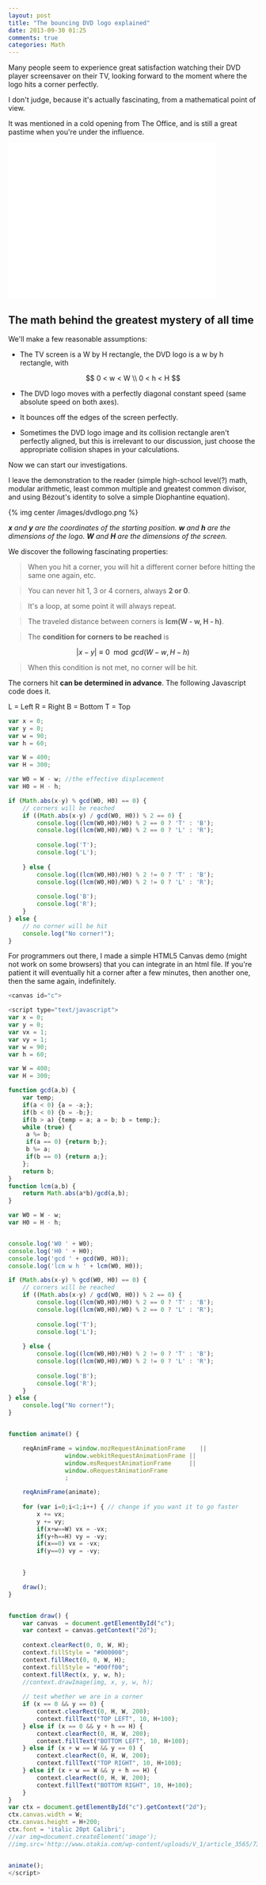 ```yaml
---
layout: post
title: "The bouncing DVD logo explained"
date: 2013-09-30 01:25
comments: true
categories: Math 
---
```


Many people seem to experience great satisfaction watching their DVD player screensaver on their TV, looking forward to the moment where the logo hits a corner perfectly.

I don't judge, because it's actually fascinating, from a mathematical point of view.

It was mentioned in a cold opening from The Office, and is still a great pastime when you're under the influence.

<iframe width="420" height="315" src="//www.youtube.com/embed/iI-RY8ducRc" frameborder="0" allowfullscreen></iframe>

## The math behind the greatest mystery of all time

We'll make a few reasonable assumptions:

- The TV screen is a W by H rectangle, the DVD logo is a w by h rectangle, with

$$
0 < w < W \\
0 < h < H
$$

- The DVD logo moves with a perfectly diagonal constant speed (same absolute speed on both axes).

- It bounces off the edges of the screen perfectly. 

- Sometimes the DVD logo image and its collision rectangle aren't perfectly aligned, but this is irrelevant to our discussion, just choose the appropriate collision shapes in your calculations.


Now we can start our investigations.


I leave the demonstration to the reader (simple high-school level(?) math, modular arithmetic, least common multiple and greatest common divisor, and using Bézout's identity to solve a simple Diophantine equation).


{% img center /images/dvdlogo.png %}

*__x__ and __y__ are the coordinates of the starting position.* 
*__w__ and __h__ are the dimensions of the logo.* 
*__W__ and __H__ are the dimensions of the screen.* 


We discover the following fascinating properties:

> When you hit a corner, you will hit a different corner before hitting the same one again, etc.

> You can never hit 1, 3 or 4 corners, always **2 or 0**.

> It's a loop, at some point it will always repeat.

> The traveled distance between corners is **lcm(W - w, H - h)**.

> The **condition for corners to be reached** is

$$
|x-y| \equiv 0 \mod gcd(W-w, H-h)
$$

> When this condition is not met, no corner will be hit.

The corners hit **can be determined in advance**. The following Javascript code does it.

L = Left 
R = Right 
B = Bottom 
T = Top

```javascript corner.js
var x = 0;
var y = 0;
var w = 90;
var h = 60;

var W = 400;
var H = 300;

var W0 = W - w; //the effective displacement
var H0 = H - h;

if (Math.abs(x-y) % gcd(W0, H0) == 0) {
    // corners will be reached
    if ((Math.abs(x-y) / gcd(W0, H0)) % 2 == 0) {
        console.log((lcm(W0,H0)/H0) % 2 == 0 ? 'T' : 'B');
        console.log((lcm(W0,H0)/W0) % 2 == 0 ? 'L' : 'R');
        
        console.log('T');
        console.log('L');
        
    } else {
        console.log((lcm(W0,H0)/H0) % 2 != 0 ? 'T' : 'B');
        console.log((lcm(W0,H0)/W0) % 2 != 0 ? 'L' : 'R');
        
        console.log('B');
        console.log('R');
    }
} else {
    // no corner will be hit
    console.log("No corner!");
}
```

For programmers out there, I made a simple HTML5 Canvas demo (might not work on some browsers) that you can integrate in an html file. If you're patient it will eventually hit a corner after a few minutes, then another one, then the same again, indefinitely.

```javascript dvdlogo.html
<canvas id="c">

<script type="text/javascript">
var x = 0;
var y = 0;
var vx = 1;
var vy = 1;
var w = 90;
var h = 60;

var W = 400;
var H = 300;

function gcd(a,b) {
    var temp;
    if(a < 0) {a = -a;};
    if(b < 0) {b = -b;};
    if(b > a) {temp = a; a = b; b = temp;};
    while (true) {
     a %= b;
     if(a == 0) {return b;};
     b %= a;
     if(b == 0) {return a;};
    };
    return b;
}
function lcm(a,b) {
    return Math.abs(a*b)/gcd(a,b);
}

var W0 = W - w;
var H0 = H - h;


console.log('W0 ' + W0);
console.log('H0 ' + H0); 
console.log('gcd ' + gcd(W0, H0));
console.log('lcm w h ' + lcm(W0, H0));

if (Math.abs(x-y) % gcd(W0, H0) == 0) {
    // corners will be reached
    if ((Math.abs(x-y) / gcd(W0, H0)) % 2 == 0) {
        console.log((lcm(W0,H0)/H0) % 2 == 0 ? 'T' : 'B');
        console.log((lcm(W0,H0)/W0) % 2 == 0 ? 'L' : 'R');
        
        console.log('T');
        console.log('L');
        
    } else {
        console.log((lcm(W0,H0)/H0) % 2 != 0 ? 'T' : 'B');
        console.log((lcm(W0,H0)/W0) % 2 != 0 ? 'L' : 'R');
        
        console.log('B');
        console.log('R');
    }
} else {
    console.log("No corner!");
}


function animate() {

    reqAnimFrame = window.mozRequestAnimationFrame    ||
                window.webkitRequestAnimationFrame ||
                window.msRequestAnimationFrame     ||
                window.oRequestAnimationFrame
                ;

    reqAnimFrame(animate);
    
    for (var i=0;i<1;i++) { // change if you want it to go faster
        x += vx;
        y += vy;
        if(x+w==W) vx = -vx;
        if(y+h==H) vy = -vy;
        if(x==0) vx = -vx;
        if(y==0) vy = -vy;
        

    }

    draw();
}


function draw() {
    var canvas  = document.getElementById("c");
    var context = canvas.getContext("2d");
    
    context.clearRect(0, 0, W, H);
    context.fillStyle = "#000000";
    context.fillRect(0, 0, W, H);
    context.fillStyle = "#00ff00";
    context.fillRect(x, y, w, h);
    //context.drawImage(img, x, y, w, h);
    
    // test whether we are in a corner
    if (x == 0 && y == 0) {
        context.clearRect(0, H, W, 200);
        context.fillText("TOP LEFT", 10, H+100);
    } else if (x == 0 && y + h == H) {
        context.clearRect(0, H, W, 200);
        context.fillText("BOTTOM LEFT", 10, H+100);
    } else if (x + w == W && y == 0) {
        context.clearRect(0, H, W, 200);
        context.fillText("TOP RIGHT", 10, H+100);
    } else if (x + w == W && y + h == H) {
        context.clearRect(0, H, W, 200);
        context.fillText("BOTTOM RIGHT", 10, H+100);
    }
}
var ctx = document.getElementById("c").getContext("2d");
ctx.canvas.width = W;
ctx.canvas.height = H+200;
ctx.font = 'italic 20pt Calibri';
//var img=document.createElement('image');
//img.src='http://www.otakia.com/wp-content/uploads/V_1/article_3565/7388.jpg';


animate();
</script>
```

